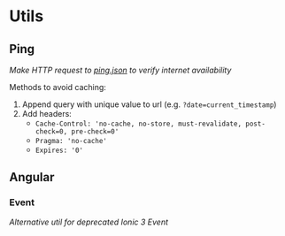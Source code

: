 # Utils

## Ping
_Make HTTP request to [ping.json](https://raw.githubusercontent.com/AntonioStipic/utils/master/ping/ping.json) to verify internet availability_

Methods to avoid caching:
1. Append query with unique value to url (e.g. `?date=current_timestamp`)
2. Add headers:
    - `Cache-Control: 'no-cache, no-store, must-revalidate, post-check=0, pre-check=0'`
    - `Pragma: 'no-cache'`
    - `Expires: '0'`

## Angular

### Event
_Alternative util for deprecated Ionic 3 Event_

